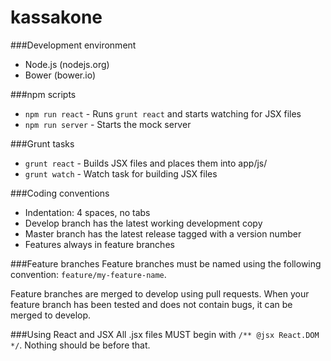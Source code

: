 kassakone
=========

###Development environment
- Node.js (nodejs.org)
- Bower (bower.io)

###npm scripts
- `npm run react` - Runs `grunt react` and starts watching for JSX files
- `npm run server` - Starts the mock server

###Grunt tasks
- `grunt react` - Builds JSX files and places them into app/js/
- `grunt watch` - Watch task for building JSX files

###Coding conventions
- Indentation: 4 spaces, no tabs
- Develop branch has the latest working development copy
- Master branch has the latest release tagged with a version number
- Features always in feature branches

###Feature branches
Feature branches must be named using the following convention: `feature/my-feature-name`.

Feature branches are merged to develop using pull requests. When your feature branch has been tested and does not contain bugs, it can be merged to develop.

###Using React and JSX
All .jsx files MUST begin with `/** @jsx React.DOM */`. Nothing should be before that.
